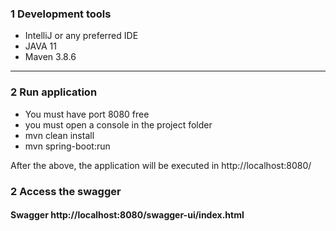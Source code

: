 ### 1 Development tools

* IntelliJ or any preferred IDE
* JAVA 11
* Maven 3.8.6
*******

### 2 Run application

- You must have port 8080 free
- you must open a console in the project folder
- mvn clean install
- mvn spring-boot:run

After the above, the application will be executed in http://localhost:8080/

### 2 Access the swagger
#### Swagger http://localhost:8080/swagger-ui/index.html
